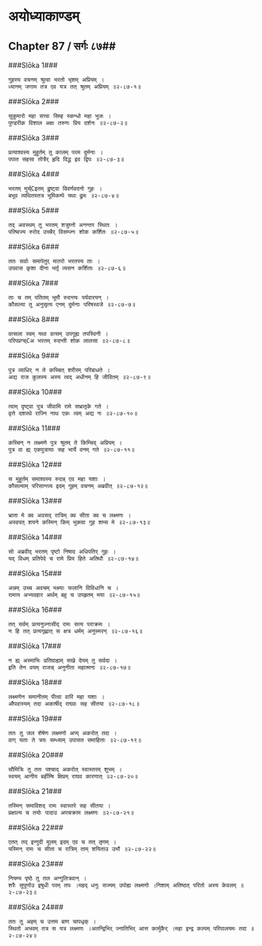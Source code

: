 अयोध्याकाण्डम्
===============================


## Chapter 87  / सर्गः ८७##


###Slōka 1###


    गुहस्य वचनम् श्रुत्वा भरतो भृशम् अप्रियम् ।
    ध्यानम् जगाम तत्र एव यत्र तत् श्रुतम् अप्रियम् ॥२-८७-१॥


###Slōka 2###


    सुकुमारो महा सत्त्वः सिम्ह स्कन्धो महा भुजः ।
    पुण्डरीक विशाल अक्षः तरुणः प्रिय दर्शनः ॥२-८७-२॥


###Slōka 3###


    प्रत्याश्वस्य मुहूर्तम् तु कालम् परम दुर्मनाः ।
    पपात सहसा तोत्रैर् हृदि विद्ध इव द्विपः ॥२-८७-३॥


###Slōka 4###


    भरतम् मुर्च्Cइतम् द्रुष्ट्वा विवर्णवदनो गुहः ।
    बभूव व्यथितस्तत्र भूमिकम्पे यथा द्रुमः ॥२-८७-४॥


###Slōka 5###


    तद् अवस्थम् तु भरतम् शत्रुघ्नो अनन्तर स्थितः ।
    परिष्वज्य रुरोद उच्चैर् विसम्ज्नः शोक कर्शितः ॥२-८७-५॥


###Slōka 6###


    ततः सर्वाः समापेतुर् मातरो भरतस्य ताः ।
    उपवास कृशा दीना भर्तृ व्यसन कर्शिताः ॥२-८७-६॥


###Slōka 7###


    ताः च तम् पतितम् भूमौ रुदन्त्यः पर्यवारयन् ।
    कौसल्या तु अनुसृत्य एनम् दुर्मनाः परिषस्वजे ॥२-८७-७॥


###Slōka 8###


    वत्सला स्वम् यथा वत्सम् उपगूह्य तपस्विनी ।
    परिपप्रग्च्Cअ भरतम् रुदन्ती शोक लालसा ॥२-८७-८॥


###Slōka 9###


    पुत्र व्याधिर् न ते कच्चित् शरीरम् परिबाधते ।
    अद्य राज कुलस्य अस्य त्वद् अधीनम् हि जीवितम् ॥२-८७-९॥


###Slōka 10###


    त्वाम् दृष्ट्वा पुत्र जीवामि रामे सभ्रातृके गते ।
    वृत्ते दशरथे राज्नि नाथ एकः त्वम् अद्य नः ॥२-८७-१०॥


###Slōka 11###


    कच्चिन् न लक्ष्मणे पुत्र श्रुतम् ते किम्चिद् अप्रियम् ।
    पुत्र वा ह्य् एकपुत्रायाः सह भार्ये वनम् गते ॥२-८७-११॥


###Slōka 12###


    स मुहूर्तम् समाश्वस्य रुदन्न् एव महा यशाः ।
    कौसल्याम् परिसान्त्व्य इदम् गुहम् वचनम् अब्रवीत् ॥२-८७-१२॥


###Slōka 13###


    भ्राता मे क्व अवसद् रात्रिम् क्व सीता क्व च लक्ष्मणः ।
    अस्वपत् शयने कस्मिन् किम् भुक्त्वा गुह शम्स मे ॥२-८७-१३॥


###Slōka 14###


    सो अब्रवीद् भरतम् पृष्टो निषाद अधिपतिर् गुहः ।
    यद् विधम् प्रतिपेदे च रामे प्रिय हिते अतिथौ ॥२-८७-१४॥


###Slōka 15###


    अन्नम् उच्च अवचम् भक्ष्याः फलानि विविधानि च ।
    रामाय अभ्यवहार अर्थम् बहु च उपहृतम् मया ॥२-८७-१५॥


###Slōka 16###


    तत् सर्वम् प्रत्यनुज्नासीद् रामः सत्य पराक्रमः ।
    न हि तत् प्रत्यगृह्णात् स क्षत्र धर्मम् अनुस्मरन् ॥२-८७-१६॥


###Slōka 17###


    न ह्य् अस्माभिः प्रतिग्राह्यम् सखे देयम् तु सर्वदा ।
    इति तेन वयम् राजन्न् अनुनीता महात्मना ॥२-८७-१७॥


###Slōka 18###


    लक्ष्मणेन समानीतम् पीत्वा वारि महा यशाः ।
    औपवास्यम् तदा अकार्षीद् राघवः सह सीतया ॥२-८७-१८॥


###Slōka 19###


    ततः तु जल शेषेण लक्ष्मणो अप्य् अकरोत् तदा ।
    वाग् यताः ते त्रयः सम्ध्याम् उपासत समाहिताः ॥२-८७-१९॥


###Slōka 20###


    सौमित्रिः तु ततः पश्चाद् अकरोत् स्वास्तरम् शुभम् ।
    स्वयम् आनीय बर्हीम्षि क्षिप्रम् राघव कारणात् ॥२-८७-२०॥


###Slōka 21###


    तस्मिन् समाविशद् रामः स्वास्तरे सह सीतया ।
    प्रक्षाल्य च तयोः पादाउ अपचक्राम लक्ष्मणः ॥२-८७-२१॥


###Slōka 22###


    एतत् तद् इन्गुदी मूलम् इदम् एव च तत् तृणम् ।
    यस्मिन् रामः च सीता च रात्रिम् ताम् शयिताउ उभौ ॥२-८७-२२॥


###Slōka 23###


    नियम्य पृष्ठे तु तल अन्गुलित्रवान् ।
    शरैः सुपूर्णाउ इषुधी परम् तपः ।महद् धनुः सज्यम् उपोह्य लक्ष्मणो ।निशाम् अतिष्ठत् परितो अस्य केवलम् ॥२-८७-२३॥


###Slōka 24###


    ततः तु अहम् च उत्तम बाण चापधृक् ।
    स्थितो अभवम् तत्र स यत्र लक्ष्मणः ।अतन्द्रिभिर् ज्नातिभिर् आत्त कार्मुकैर् ।महा इन्द्र कल्पम् परिपालयमः तदा ॥२-८७-२४॥


